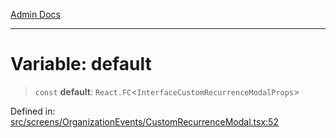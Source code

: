 [Admin Docs](/)

***

# Variable: default

> `const` **default**: `React.FC`\<`InterfaceCustomRecurrenceModalProps`\>

Defined in: [src/screens/OrganizationEvents/CustomRecurrenceModal.tsx:52](https://github.com/PalisadoesFoundation/talawa-admin/blob/main/src/screens/OrganizationEvents/CustomRecurrenceModal.tsx#L52)

